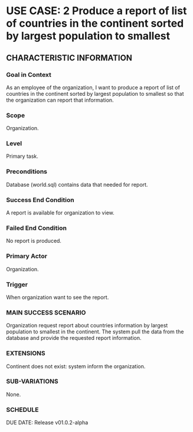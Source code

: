 # USE CASE: 2 Produce a report of list of countries in the continent sorted by largest population to smallest
## CHARACTERISTIC INFORMATION
### Goal in Context
As an employee of the organization, I want to produce a report of list of countries in the continent sorted by largest population to smallest so that the organization can report that information.

### Scope
Organization.

### Level
Primary task.

### Preconditions
Database (world.sql) contains data that needed for report.

### Success End Condition
A report is available for organization to view.

### Failed End Condition
No report is produced.

### Primary Actor
Organization.

### Trigger
When organization want to see the report.

### MAIN SUCCESS SCENARIO
Organization request report about countries information by largest population to smallest in the continent.
The system pull the data from the database and provide the requested report information.

### EXTENSIONS
Continent does not exist:
system inform the organization.

### SUB-VARIATIONS
None.

### SCHEDULE
DUE DATE: Release v01.0.2-alpha
